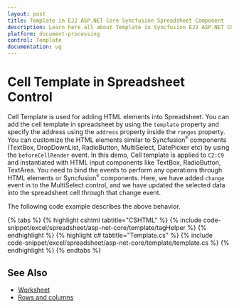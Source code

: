```yaml
---
layout: post
title: Template in EJ2 ASP.NET Core Syncfusion Spreadsheet Component
description: Learn here all about Template in Syncfusion EJ2 ASP.NET CORE Spreadsheet component of Syncfusion Essential JS 2 and more.
platform: document-processing
control: Template
documentation: ug
---
```



# Cell Template in Spreadsheet Control

Cell Template is used for adding HTML elements into Spreadsheet. You can add the cell template in spreadsheet by using the `template` property and specify the address using the `address` property inside the `ranges` property. You can customize the HTML elements similar to Syncfusion<sup style="font-size:70%">&reg;</sup> components (TextBox, DropDownList, RadioButton, MultiSelect, DatePicker etc) by using the `beforeCellRender` event. In this demo, Cell template is applied to `C2:C9` and instantiated with HTML input components like TextBox, RadioButton, TextArea. You need to bind the events to perform any operations through HTML elements or Syncfusion<sup style="font-size:70%">&reg;</sup> components. Here, we have added `change` event in to the MultiSelect control, and we have updated the selected data into the spreadsheet cell through that change event.

The following code example describes the above behavior.

{% tabs %}
{% highlight cshtml tabtitle="CSHTML" %}
{% include code-snippet/excel/spreadsheet/asp-net-core/template/tagHelper %}
{% endhighlight %}
{% highlight c# tabtitle="Template.cs" %}
{% include code-snippet/excel/spreadsheet/asp-net-core/template/template.cs %}
{% endhighlight %}
{% endtabs %}



## See Also

* [Worksheet](./worksheet)
* [Rows and columns](./rows-and-columns)